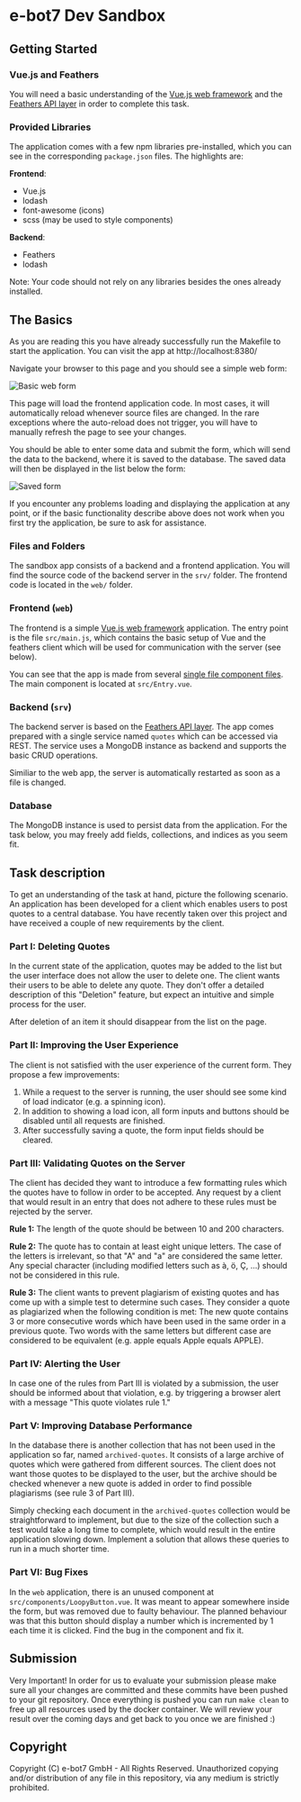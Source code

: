 # e-bot7 Dev Sandbox

## Getting Started

### Vue.js and Feathers

You will need a basic understanding of the [Vue.js web framework](https://vuejs.org/) and the [Feathers API layer](https://feathersjs.com/) in order to complete this task.

### Provided Libraries

The application comes with a few npm libraries pre-installed, which you can see in the corresponding `package.json` files. The highlights are:

**Frontend**:

* Vue.js
* lodash
* font-awesome (icons)
* scss (may be used to style components)

**Backend**:

* Feathers
* lodash

Note: Your code should not rely on any libraries besides the ones already installed.


## The Basics

As you are reading this you have already successfully run the Makefile to start the application. You can visit the app at http://localhost:8380/ 

Navigate your browser to this page and you should see a simple web form:

![Basic web form](images/basic-web-form.png)

This page will load the frontend application code. In most cases, it will automatically reload whenever source files are changed. In the rare exceptions where the auto-reload does not trigger, you will have to manually refresh the page to see your changes.

You should be able to enter some data and submit the form, which will send the data to the backend, where it is saved to the database. The saved data will then be displayed in the list below the form:

![Saved form](images/saved-form.png)

If you encounter any problems loading and displaying the application at any point, or if the basic functionality describe above does not work when you first try the application, be sure to ask for assistance.


### Files and Folders

The sandbox app consists of a backend and a frontend application. You will find the source code of the backend server in the `srv/` folder. The frontend code is located in the `web/` folder.


### Frontend (`web`)

The frontend is a simple [Vue.js web framework](https://vuejs.org/) application. The entry point is the file `src/main.js`, which contains the basic setup of Vue and the feathers client which will be used for communication with the server (see below).

You can see that the app is made from several [single file component files](https://vuejs.org/v2/guide/single-file-components.html). The main component is located at `src/Entry.vue`.

### Backend (`srv`)

The backend server is based on the [Feathers API layer](https://feathersjs.com/). The app comes prepared with a single service named `quotes` which can be accessed via REST. The service uses a MongoDB instance as backend and supports the basic CRUD operations.

Similiar to the web app, the server is automatically restarted as soon as a file is changed.


### Database

The MongoDB instance is used to persist data from the application. For the task below, you may freely add fields, collections, and indices as you seem fit.


## Task description

To get an understanding of the task at hand, picture the following scenario. An application has been developed for a client which enables users to post quotes to a central database. You have recently taken over this project and have received a couple of new requirements by the client.


### Part I: Deleting Quotes

In the current state of the application, quotes may be added to the list but the user interface does not allow the user to delete one. The client wants their users to be able to delete any quote. They don't offer a detailed description of this "Deletion" feature, but expect an intuitive and simple process for the user.

After deletion of an item it should disappear from the list on the page.


### Part II: Improving the User Experience

The client is not satisfied with the user experience of the current form. They propose a few improvements:

1. While a request to the server is running, the user should see some kind of load indicator (e.g. a spinning icon).
2. In addition to showing a load icon, all form inputs and buttons should be disabled until all requests are finished.
3. After successfully saving a quote, the form input fields should be cleared.

### Part III: Validating Quotes on the Server

The client has decided they want to introduce a few formatting rules which the quotes have to follow in order to be accepted. Any request by a client that would result in an entry that does not adhere to these rules must be rejected by the server.

**Rule 1:** The length of the quote should be between 10 and 200 characters.

**Rule 2:** The quote has to contain at least eight unique letters. The case of the letters is irrelevant, so that "A" and "a" are considered the same letter. Any special character (including modified letters such as à, ö, Ç, ...) should not be considered in this rule.

**Rule 3:** The client wants to prevent plagiarism of existing quotes and has come up with a simple test to determine such cases. They consider a quote as plagiarized when the following condition is met:
The new quote contains 3 or more consecutive words which have been used in the same order in a previous quote. Two words with the same letters but different case are considered to be equivalent (e.g. apple equals Apple equals APPLE).


### Part IV: Alerting the User

In case one of the rules from Part III is violated by a submission, the user should be informed about that violation, e.g. by triggering a browser alert with a message "This quote violates rule 1."


### Part V: Improving Database Performance

In the database there is another collection that has not been used in the application so far, named `archived-quotes`. It consists of a large archive of quotes which were gathered from different sources. The client does not want those quotes to be displayed to the user, but the archive should be checked whenever a new quote is added in order to find possible plagiarisms (see rule 3 of Part III).

Simply checking each document in the `archived-quotes` collection would be straightforward to implement, but due to the size of the collection such a test would take a long time to complete, which would result in the entire application slowing down. Implement a solution that allows these queries to run in a much shorter time.

### Part VI: Bug Fixes

In the `web` application, there is an unused component at `src/components/LoopyButton.vue`. It was meant to appear somewhere inside the form, but was removed due to faulty behaviour. The planned behaviour was that this button should display a number which is incremented by 1 each time it is clicked. Find the bug in the component and fix it.

## Submission

Very Important! In order for us to evaluate your submission please make sure all your changes are committed and these commits have been pushed to your git repository. Once everything is pushed you can run `make clean` to free up all resources used by the docker container. We will review your result over the coming days and get back to you once we are finished :)

## Copyright

Copyright (C) e-bot7 GmbH - All Rights Reserved. Unauthorized copying and/or distribution of any file in this repository, via any medium is strictly prohibited.

